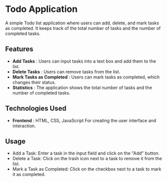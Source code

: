 # Todo Application

A simple Todo list application where users can add, delete, and mark tasks as completed. It keeps track of the total number of tasks and the number of completed tasks.

## Features

- **Add Tasks** : Users can input tasks into a text box and add them to the list.
- **Delete Tasks** : Users can remove tasks from the list.
- **Mark Tasks as Completed** : Users can mark tasks as completed, which changes their status.
- **Statistics** : The application shows the total number of tasks and the number of completed tasks.

## Technologies Used

- **Frontend** : HTML, CSS, JavaScript For creating the user interface and interaction.
  
##  Usage

- Add a Task: Enter a task in the input field and click on the "Add" button.
- Delete a Task: Click on the trash icon next to a task to remove it from the list.
- Mark a Task as Completed: Click on the checkbox next to a task to mark it as completed.
